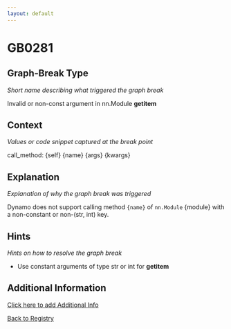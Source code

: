 ```yaml
---
layout: default
---
```

# GB0281

## Graph-Break Type
*Short name describing what triggered the graph break*

Invalid or non-const argument in nn.Module __getitem__

## Context
*Values or code snippet captured at the break point*

call_method: {self} {name} {args} {kwargs}

## Explanation
*Explanation of why the graph break was triggered*

Dynamo does not support calling method `{name}` of ``nn.Module`` {module} with a non-constant or non-(str, int) key.

## Hints
*Hints on how to resolve the graph break*

- Use constant arguments of type str or int for __getitem__


## Additional Information

<!-- ADDITIONAL INFORMATION START - Add custom information below this line -->

<!-- ADDITIONAL INFORMATION END -->


[Click here to add Additional Info](https://github.com/meta-pytorch/compile-graph-break-site/edit/main/docs/gb/gb0281.md)

[Back to Registry](../index.html)
